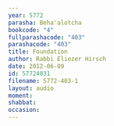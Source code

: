 ```yaml
---
year: 5772
parasha: Beha'alotcha
bookcode: "4"
fullparashacode: "403"
parashacode: "403"
title: Foundation
author: Rabbi Eliezer Hirsch
date: 2012-06-09
id: 57724031
filename: 5772-403-1
layout: audio
moment: 
shabbat: 
occasion: 
---
```

